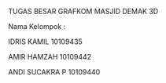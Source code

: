 
TUGAS BESAR GRAFKOM MASJID DEMAK 3D


Nama Kelompok :

IDRIS KAMIL 10109435

AMIR HAMZAH 10109442

ANDI SUCAKRA P 10109440


